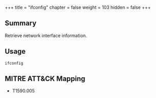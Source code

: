 +++
title = "ifconfig"
chapter = false
weight = 103
hidden = false
+++

## Summary
Retrieve network interface information.

## Usage
```
ifconfig
```


## MITRE ATT&CK Mapping

- T1590.005